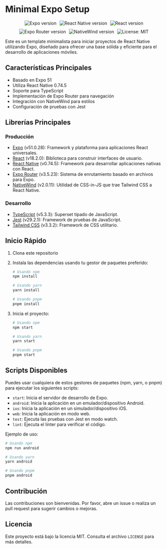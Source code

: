# Minimal Expo Setup

<p align="center" style="display: flex; flex-wrap: wrap; justify-content: center; align-items: center; gap: 10px;">
  <a aria-label="Expo version" href="https://www.npmjs.com/package/expo" target="_blank" style="text-decoration: none;">
    <img alt="Expo version" src="https://img.shields.io/badge/Expo-51.0.28-white?style=flat-square&logo=expo" />
  </a>
  <a aria-label="React Native version" href="https://www.npmjs.com/package/react-native" target="_blank" style="text-decoration: none;">
    <img alt="React Native version" src="https://img.shields.io/badge/React%20Native-0.74.5-blue?style=flat-square&logo=react" />
  </a>
  <a aria-label="React version" href="https://www.npmjs.com/package/react" target="_blank" style="text-decoration: none;">
    <img alt="React version" src="https://img.shields.io/badge/React-18.2.0-blue?style=flat-square&logo=react" />
  </a>
  <a aria-label="Expo Router version" href="https://www.npmjs.com/package/expo-router" target="_blank" style="text-decoration: none;">
    <img alt="Expo Router version" src="https://img.shields.io/badge/Expo%20Router-3.5.23-white?style=flat-square&logo=expo" />
  </a>
  <a aria-label="NativeWind version" href="https://www.npmjs.com/package/nativewind" target="_blank" style="text-decoration: none;">
    <img alt="NativeWind version" src="https://img.shields.io/badge/NativeWind-2.0.11-blue?style=flat-square&logo=tailwindcss" />
  </a>
  <a aria-label="License" href="https://opensource.org/licenses/MIT" target="_blank" style="text-decoration: none;">
    <img alt="License: MIT" src="https://img.shields.io/badge/License-MIT-yellow.svg?style=flat-square" />
  </a>
</p>

Este es un template minimalista para iniciar proyectos de React Native utilizando Expo, diseñado para ofrecer una base sólida y eficiente para el desarrollo de aplicaciones móviles.

## Características Principales

- Basado en Expo 51
- Utiliza React Native 0.74.5
- Soporte para TypeScript
- Implementación de Expo Router para navegación
- Integración con NativeWind para estilos
- Configuración de pruebas con Jest

## Librerías Principales

### Producción

- [Expo](https://docs.expo.dev/) (v51.0.28): Framework y plataforma para aplicaciones React universales.
- [React](https://reactjs.org/) (v18.2.0): Biblioteca para construir interfaces de usuario.
- [React Native](https://reactnative.dev/) (v0.74.5): Framework para desarrollar aplicaciones nativas con React.
- [Expo Router](https://docs.expo.dev/router/introduction/) (v3.5.23): Sistema de enrutamiento basado en archivos para Expo.
- [NativeWind](https://www.nativewind.dev/) (v2.0.11): Utilidad de CSS-in-JS que trae Tailwind CSS a React Native.

### Desarrollo

- [TypeScript](https://www.typescriptlang.org/) (v5.3.3): Superset tipado de JavaScript.
- [Jest](https://jestjs.io/) (v29.2.1): Framework de pruebas de JavaScript.
- [Tailwind CSS](https://tailwindcss.com/) (v3.3.2): Framework de CSS utilitario.

## Inicio Rápido

1. Clona este repositorio
2. Instala las dependencias usando tu gestor de paquetes preferido:

   ```bash
   # Usando npm
   npm install

   # Usando yarn
   yarn install

   # Usando pnpm
   pnpm install
   ```

3. Inicia el proyecto:

   ```bash
   # Usando npm
   npm start

   # Usando yarn
   yarn start

   # Usando pnpm
   pnpm start
   ```

## Scripts Disponibles

Puedes usar cualquiera de estos gestores de paquetes (npm, yarn, o pnpm) para ejecutar los siguientes scripts:

- `start`: Inicia el servidor de desarrollo de Expo.
- `android`: Inicia la aplicación en un emulador/dispositivo Android.
- `ios`: Inicia la aplicación en un simulador/dispositivo iOS.
- `web`: Inicia la aplicación en modo web.
- `test`: Ejecuta las pruebas con Jest en modo watch.
- `lint`: Ejecuta el linter para verificar el código.

Ejemplo de uso:

```bash
# Usando npm
npm run android

# Usando yarn
yarn android

# Usando pnpm
pnpm android
```

## Contribución

Las contribuciones son bienvenidas. Por favor, abre un issue o realiza un pull request para sugerir cambios o mejoras.

## Licencia

Este proyecto está bajo la licencia MIT. Consulta el archivo `LICENSE` para más detalles.
